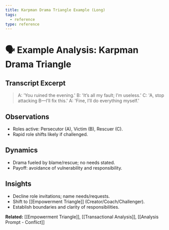 ```yaml
---
title: Karpman Drama Triangle Example (Long)
tags:
  - reference
type: reference
---
```


<!-- @format -->

# 🗣 Example Analysis: Karpman Drama Triangle

## Transcript Excerpt

> A: 'You ruined the evening.'
> B: 'It’s all my fault; I’m useless.'
> C: 'A, stop attacking B—I’ll fix this.'
> A: 'Fine, I’ll do everything myself.'

## Observations

- Roles active: Persecutor (A), Victim (B), Rescuer (C).
- Rapid role shifts likely if challenged.

## Dynamics

- Drama fueled by blame/rescue; no needs stated.
- Payoff: avoidance of vulnerability and responsibility.

## Insights

- Decline role invitations; name needs/requests.
- Shift to [[Empowerment Triangle]] (Creator/Coach/Challenger).
- Establish boundaries and clarity of responsibilities.

**Related:** [[Empowerment Triangle]], [[Transactional Analysis]], [[Analysis Prompt - Conflict]]
